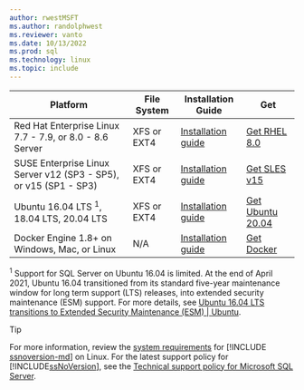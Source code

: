 ```yaml
---
author: rwestMSFT
ms.author: randolphwest
ms.reviewer: vanto
ms.date: 10/13/2022
ms.prod: sql
ms.technology: linux
ms.topic: include
---
```

| Platform | File System | Installation Guide | Get |
| --- | --- | --- | --- |
| Red Hat Enterprise Linux 7.7 - 7.9, or 8.0 - 8.6 Server | XFS or EXT4 | [Installation guide](../quickstart-install-connect-red-hat.md) | [Get RHEL 8.0](https://access.redhat.com/products/red-hat-enterprise-linux/evaluation) |
| SUSE Enterprise Linux Server v12 (SP3 - SP5), or v15 (SP1 - SP3) | XFS or EXT4 | [Installation guide](../quickstart-install-connect-suse.md) | [Get SLES v15](https://www.suse.com/products/server) |
| Ubuntu 16.04 LTS <sup>1</sup>, 18.04 LTS, 20.04 LTS | XFS or EXT4 | [Installation guide](../quickstart-install-connect-ubuntu.md) | [Get Ubuntu 20.04](https://releases.ubuntu.com/20.04/) |
| Docker Engine 1.8+ on Windows, Mac, or Linux | N/A | [Installation guide](../quickstart-install-connect-docker.md) | [Get Docker](https://www.docker.com/get-started) |

<sup>1</sup> Support for SQL Server on Ubuntu 16.04 is limited. At the end of April 2021, Ubuntu 16.04 transitioned from its standard five-year maintenance window for long term support (LTS) releases, into extended security maintenance (ESM) support. For more details, see [Ubuntu 16.04 LTS transitions to Extended Security Maintenance (ESM) | Ubuntu](https://ubuntu.com/blog/ubuntu-16-04-lts-transitions-to-extended-security-maintenance-esm).

> [!TIP]  
> For more information, review the [system requirements](../sql-server-linux-setup.md#system) for [!INCLUDE [ssnoversion-md](../../includes/ssnoversion-md.md)] on Linux. For the latest support policy for [!INCLUDE[ssNoVersion](../../includes/ssnoversion-md.md)], see the [Technical support policy for Microsoft SQL Server](/troubleshoot/sql/general/support-policy-sql-server).
